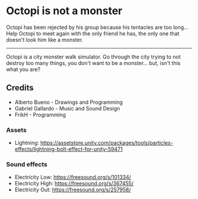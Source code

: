 # Octopi is not a monster

Octopi has been rejected by his group because his tentacles are too long... Help Octopi to meet again with the only friend he has, the only one that doesn't look him like a monster.

---

Octopi is a city monster walk simulator. Go through the city trying to not destroy too many things, you don't want to be a monster... but, isn't this what you are?

## Credits

- Alberto Bueno - Drawings and Programming
- Gabriel Gallardo - Music and Sound Design
- FrikH - Programming

### Assets

- Lightning: https://assetstore.unity.com/packages/tools/particles-effects/lightning-bolt-effect-for-unity-59471

### Sound effects

- Electricity Low: https://freesound.org/s/101334/
- Electricity High: https://freesound.org/s/367455/
- Electricity Out: https://freesound.org/s/257958/
